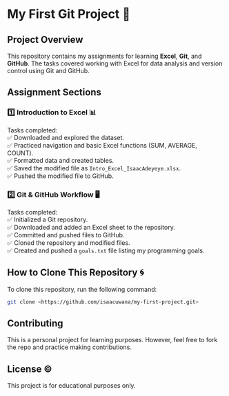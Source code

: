 # **My First Git Project 🚀**  

## **Project Overview**  
This repository contains my assignments for learning **Excel**, **Git**, and **GitHub**. The tasks covered working with Excel for data analysis and version control using Git and GitHub.  

## **Assignment Sections**  

### **1️⃣ Introduction to Excel 📊**  
Tasks completed:  
✅ Downloaded and explored the dataset.  
✅ Practiced navigation and basic Excel functions (SUM, AVERAGE, COUNT).  
✅ Formatted data and created tables.  
✅ Saved the modified file as `Intro_Excel_IsaacAdeyeye.xlsx`.  
✅ Pushed the modified file to GitHub.  

### **2️⃣ Git & GitHub Workflow 🖥️**  
Tasks completed:  
✅ Initialized a Git repository.  
✅ Downloaded and added an Excel sheet to the repository.  
✅ Committed and pushed files to GitHub.  
✅ Cloned the repository and modified files.  
✅ Created and pushed a `goals.txt` file listing my programming goals.  
 

## **How to Clone This Repository 🌀**  
To clone this repository, run the following command:  
```sh
git clone <https://github.com/isaacuwana/my-first-project.git>
```

## **Contributing**  
This is a personal project for learning purposes. However, feel free to fork the repo and practice making contributions.  

## **License ©️**  
This project is for educational purposes only.  
